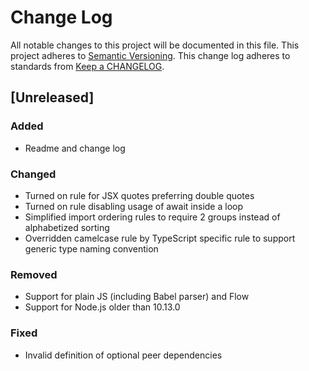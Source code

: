 # Change Log

All notable changes to this project will be documented in this file.
This project adheres to [Semantic Versioning](http://semver.org/).
This change log adheres to standards from [Keep a CHANGELOG](http://keepachangelog.com).

## [Unreleased]
### Added
- Readme and change log

### Changed
- Turned on rule for JSX quotes preferring double quotes
- Turned on rule disabling usage of await inside a loop
- Simplified import ordering rules to require 2 groups instead of alphabetized sorting
- Overridden camelcase rule by TypeScript specific rule to support generic type naming convention

### Removed
- Support for plain JS (including Babel parser) and Flow
- Support for Node.js older than 10.13.0

### Fixed
- Invalid definition of optional peer dependencies
